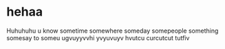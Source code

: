 # hehaa
Huhuhuhu
u know sometime somewhere someday somepeople something somesay to someu
ugvuyyvvhi
yvyuvuyv
hvutcu
curcutcut
tutfiv
